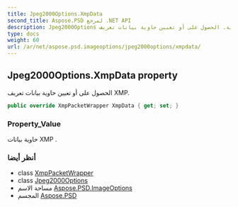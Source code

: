 ```yaml
---
title: Jpeg2000Options.XmpData
second_title: Aspose.PSD لمرجع .NET API
description: Jpeg2000Options ملكية. الحصول على أو تعيين حاوية بيانات تعريف XMP.
type: docs
weight: 60
url: /ar/net/aspose.psd.imageoptions/jpeg2000options/xmpdata/
---
```

## Jpeg2000Options.XmpData property

الحصول على أو تعيين حاوية بيانات تعريف XMP.

```csharp
public override XmpPacketWrapper XmpData { get; set; }
```

### Property_Value

حاوية بيانات XMP .

### أنظر أيضا

* class [XmpPacketWrapper](../../../aspose.psd.xmp/xmppacketwrapper/)
* class [Jpeg2000Options](../)
* مساحة الاسم [Aspose.PSD.ImageOptions](../../jpeg2000options/)
* المجسم [Aspose.PSD](../../../)


